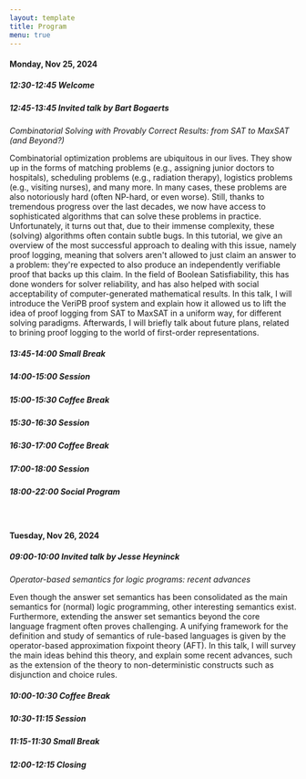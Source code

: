```yaml
---
layout: template
title: Program
menu: true
---
```


#### Monday, Nov 25, 2024

##### 12:30-12:45 Welcome
##### 12:45-13:45 Invited talk by Bart Bogaerts

_Combinatorial Solving with Provably Correct Results: from SAT to MaxSAT (and Beyond?)_

Combinatorial optimization problems are ubiquitous in our lives. They show up in the forms of matching problems (e.g., assigning junior doctors to hospitals), scheduling problems (e.g., radiation therapy), logistics problems (e.g., visiting nurses), and many more. In many cases, these problems are also notoriously hard (often NP-hard, or even worse). Still, thanks to tremendous progress over the last decades, we now have access to sophisticated algorithms that can solve these problems in practice. Unfortunately, it turns out that, due to their immense complexity, these (solving) algorithms often contain subtle bugs. In this tutorial, we give an overview of the most successful approach to dealing with this issue, namely proof logging, meaning that solvers aren't allowed to just claim an answer to a problem: they're expected to also produce an independently verifiable proof that backs up this claim. In the field of Boolean Satisfiability, this has done wonders for solver reliability, and has also helped with social acceptability of computer-generated mathematical results. 
In this talk, I will introduce the VeriPB proof system and explain how it allowed us to lift the idea of proof logging from SAT to MaxSAT in a uniform way, for different solving paradigms. Afterwards, I will briefly talk about future plans, related to brining proof logging to the world of first-order representations. 

##### 13:45-14:00 Small Break
##### 14:00-15:00 Session 
##### 15:00-15:30 Coffee Break
##### 15:30-16:30 Session
##### 16:30-17:00 Coffee Break
##### 17:00-18:00 Session
##### 18:00-22:00 Social Program

<br/>

#### Tuesday, Nov 26, 2024

##### 09:00-10:00 Invited talk by Jesse Heyninck

_Operator-based semantics for logic programs: recent advances_

Even though the answer set semantics has been consolidated as the main semantics for (normal) logic programming, other interesting semantics exist. Furthermore, extending the answer set semantics beyond the core language fragment often proves challenging. A unifying framework for the definition and study of semantics of rule-based languages is given by the operator-based approximation fixpoint theory (AFT). In this talk, I will survey the main ideas behind this theory, and explain some recent advances, such as the extension of the theory to non-deterministic constructs such as disjunction and choice rules.

##### 10:00-10:30 Coffee Break
##### 10:30-11:15 Session
##### 11:15-11:30 Small Break
##### 12:00-12:15 Closing